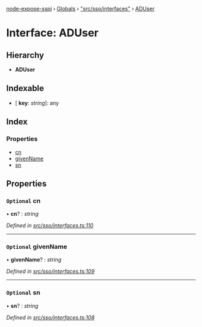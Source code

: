 [node-expose-sspi](../README.md) › [Globals](../globals.md) › ["src/sso/interfaces"](../modules/_src_sso_interfaces_.md) › [ADUser](_src_sso_interfaces_.aduser.md)

# Interface: ADUser

## Hierarchy

* **ADUser**

## Indexable

* \[ **key**: *string*\]: any

## Index

### Properties

* [cn](_src_sso_interfaces_.aduser.md#optional-cn)
* [givenName](_src_sso_interfaces_.aduser.md#optional-givenname)
* [sn](_src_sso_interfaces_.aduser.md#optional-sn)

## Properties

### `Optional` cn

• **cn**? : *string*

*Defined in [src/sso/interfaces.ts:110](https://github.com/jlguenego/node-expose-sspi/blob/cdfba3e/src/sso/interfaces.ts#L110)*

___

### `Optional` givenName

• **givenName**? : *string*

*Defined in [src/sso/interfaces.ts:109](https://github.com/jlguenego/node-expose-sspi/blob/cdfba3e/src/sso/interfaces.ts#L109)*

___

### `Optional` sn

• **sn**? : *string*

*Defined in [src/sso/interfaces.ts:108](https://github.com/jlguenego/node-expose-sspi/blob/cdfba3e/src/sso/interfaces.ts#L108)*
